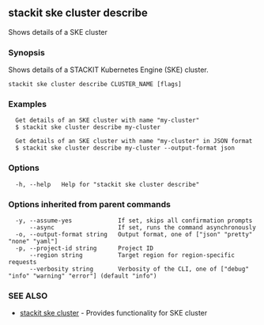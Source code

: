 ## stackit ske cluster describe

Shows details  of a SKE cluster

### Synopsis

Shows details  of a STACKIT Kubernetes Engine (SKE) cluster.

```
stackit ske cluster describe CLUSTER_NAME [flags]
```

### Examples

```
  Get details of an SKE cluster with name "my-cluster"
  $ stackit ske cluster describe my-cluster

  Get details of an SKE cluster with name "my-cluster" in JSON format
  $ stackit ske cluster describe my-cluster --output-format json
```

### Options

```
  -h, --help   Help for "stackit ske cluster describe"
```

### Options inherited from parent commands

```
  -y, --assume-yes             If set, skips all confirmation prompts
      --async                  If set, runs the command asynchronously
  -o, --output-format string   Output format, one of ["json" "pretty" "none" "yaml"]
  -p, --project-id string      Project ID
      --region string          Target region for region-specific requests
      --verbosity string       Verbosity of the CLI, one of ["debug" "info" "warning" "error"] (default "info")
```

### SEE ALSO

* [stackit ske cluster](./stackit_ske_cluster.md)	 - Provides functionality for SKE cluster

